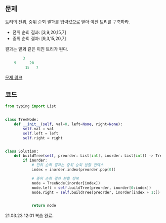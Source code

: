 ## 문제

트리의 전위, 중위 순회 결과를 입력값으로 받아 이진 트리를 구축하라. 

* 전위 순회 결과: [3,9,20,15,7]
* 중위 순회 결과: [9,3,15,20,7]

결과는 밑과 같은 이진 트리가 된다. 

```python
        3
    9      20 
         15   7
```

<a href="https://leetcode.com/problems/construct-binary-tree-from-preorder-and-inorder-traversal/" target="_blank">문제 링크</a>

## 코드

```python
from typing import List


class TreeNode:
    def __init__(self, val=0, left=None, right=None):
        self.val = val
        self.left = left
        self.right = right


class Solution:
    def buildTree(self, preorder: List[int], inorder: List[int]) -> TreeNode:
        if inorder:
            # 전위 순회 결과는 중위 순회 분할 인덱스
            index = inorder.index(preorder.pop(0))

            # 중위 순회 결과 분할 정복
            node = TreeNode(inorder[index])
            node.left = self.buildTree(preorder, inorder[0:index])
            node.right = self.buildTree(preorder, inorder[index + 1:])


            return node
```
 21.03.23 12:01 복습 완료.